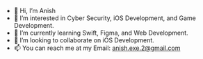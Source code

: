 - 👋 Hi, I’m Anish
- 👀 I’m interested in Cyber Security, iOS Development, and Game Development.
- 🌱 I’m currently learning Swift, Figma, and Web Development.
- 💞️ I’m looking to collaborate on iOS Development.
- 📫 You can reach me at my Email: anish.exe.2@gmail.com

<!---
bowled-by-boult/bowled-by-boult is a ✨ special ✨ repository because its `README.md` (this file) appears on your GitHub profile.
You can click the Preview link to take a look at your changes.
--->
